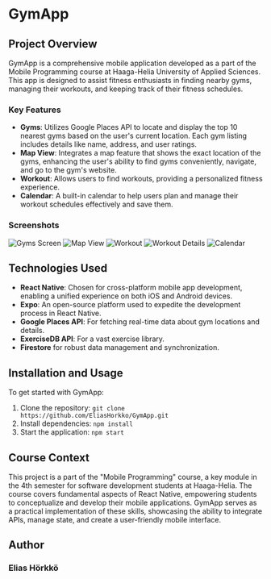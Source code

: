 # GymApp

## Project Overview

GymApp is a comprehensive mobile application developed as a part of the Mobile Programming course at Haaga-Helia University of Applied Sciences. This app is designed to assist fitness enthusiasts in finding nearby gyms, managing their workouts, and keeping track of their fitness schedules.

### Key Features

- **Gyms**: Utilizes Google Places API to locate and display the top 10 nearest gyms based on the user's current location. Each gym listing includes details like name, address, and user ratings.
- **Map View**: Integrates a map feature that shows the exact location of the gyms, enhancing the user's ability to find gyms conveniently, navigate, and go to the gym's website.
- **Workout**: Allows users to find workouts, providing a personalized fitness experience.
- **Calendar**: A built-in calendar to help users plan and manage their workout schedules effectively and save them.

### Screenshots

![Gyms Screen](./assets/img/IMG_8132.png)
![Map View](./assets/img/IMG_8133.png)
![Workout](./assets/img/IMG_8134.png)
![Workout Details](./assets/img/IMG_8135.png)
![Calendar](./assets/img/IMG_8136.png)


## Technologies Used

- **React Native**: Chosen for cross-platform mobile app development, enabling a unified experience on both iOS and Android devices.
- **Expo**: An open-source platform used to expedite the development process in React Native.
- **Google Places API**: For fetching real-time data about gym locations and details.
- **ExerciseDB API**: For a vast exercise library.
- **Firestore** for robust data management and synchronization.

## Installation and Usage

To get started with GymApp:

1. Clone the repository: `git clone https://github.com/EliasHorkko/GymApp.git`
2. Install dependencies: `npm install`
3. Start the application: `npm start`

## Course Context

This project is a part of the "Mobile Programming" course, a key module in the 4th semester for software development students at Haaga-Helia. The course covers fundamental aspects of React Native, empowering students to conceptualize and develop their mobile applications. GymApp serves as a practical implementation of these skills, showcasing the ability to integrate APIs, manage state, and create a user-friendly mobile interface.


## Author
### Elias Hörkkö
